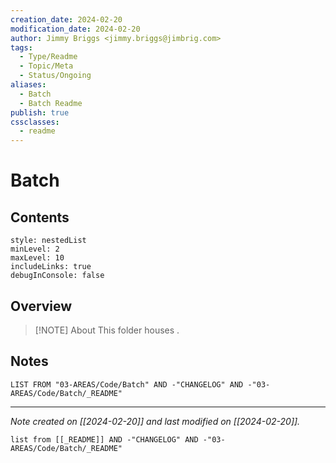 ```yaml
---
creation_date: 2024-02-20
modification_date: 2024-02-20
author: Jimmy Briggs <jimmy.briggs@jimbrig.com>
tags:
  - Type/Readme
  - Topic/Meta
  - Status/Ongoing
aliases:
  - Batch
  - Batch Readme
publish: true
cssclasses:
  - readme
---
```


# Batch

## Contents

```table-of-contents
style: nestedList
minLevel: 2
maxLevel: 10
includeLinks: true
debugInConsole: false
```

## Overview

> [!NOTE] About
> This folder houses .

## Notes

```dataview
LIST FROM "03-AREAS/Code/Batch" AND -"CHANGELOG" AND -"03-AREAS/Code/Batch/_README"
```

***

*Note created on [[2024-02-20]] and last modified on [[2024-02-20]].*

```dataview
list from [[_README]] AND -"CHANGELOG" AND -"03-AREAS/Code/Batch/_README"
```
